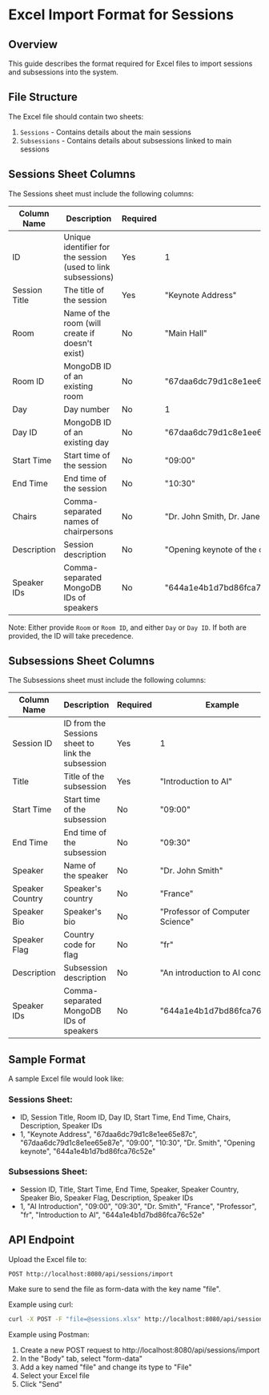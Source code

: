 # Excel Import Format for Sessions

## Overview
This guide describes the format required for Excel files to import sessions and subsessions into the system.

## File Structure
The Excel file should contain two sheets:
1. `Sessions` - Contains details about the main sessions
2. `Subsessions` - Contains details about subsessions linked to main sessions

## Sessions Sheet Columns
The Sessions sheet must include the following columns:

| Column Name | Description | Required | Example |
|-------------|-------------|----------|---------|
| ID | Unique identifier for the session (used to link subsessions) | Yes | 1 |
| Session Title | The title of the session | Yes | "Keynote Address" |
| Room | Name of the room (will create if doesn't exist) | No | "Main Hall" |
| Room ID | MongoDB ID of an existing room | No | "67daa6dc79d1c8e1ee65e87c" |
| Day | Day number | No | 1 |
| Day ID | MongoDB ID of an existing day | No | "67daa6dc79d1c8e1ee65e87e" |
| Start Time | Start time of the session | No | "09:00" |
| End Time | End time of the session | No | "10:30" |
| Chairs | Comma-separated names of chairpersons | No | "Dr. John Smith, Dr. Jane Doe" |
| Description | Session description | No | "Opening keynote of the conference" |
| Speaker IDs | Comma-separated MongoDB IDs of speakers | No | "644a1e4b1d7bd86fca76c52e,644a1e4b1d7bd86fca76c52f" |

Note: Either provide `Room` or `Room ID`, and either `Day` or `Day ID`. If both are provided, the ID will take precedence.

## Subsessions Sheet Columns
The Subsessions sheet must include the following columns:

| Column Name | Description | Required | Example |
|-------------|-------------|----------|---------|
| Session ID | ID from the Sessions sheet to link the subsession | Yes | 1 |
| Title | Title of the subsession | Yes | "Introduction to AI" |
| Start Time | Start time of the subsession | No | "09:00" |
| End Time | End time of the subsession | No | "09:30" |
| Speaker | Name of the speaker | No | "Dr. John Smith" |
| Speaker Country | Speaker's country | No | "France" |
| Speaker Bio | Speaker's bio | No | "Professor of Computer Science" |
| Speaker Flag | Country code for flag | No | "fr" |
| Description | Subsession description | No | "An introduction to AI concepts" |
| Speaker IDs | Comma-separated MongoDB IDs of speakers | No | "644a1e4b1d7bd86fca76c52e" |

## Sample Format
A sample Excel file would look like:

### Sessions Sheet:
- ID, Session Title, Room ID, Day ID, Start Time, End Time, Chairs, Description, Speaker IDs
- 1, "Keynote Address", "67daa6dc79d1c8e1ee65e87c", "67daa6dc79d1c8e1ee65e87e", "09:00", "10:30", "Dr. Smith", "Opening keynote", "644a1e4b1d7bd86fca76c52e"

### Subsessions Sheet:
- Session ID, Title, Start Time, End Time, Speaker, Speaker Country, Speaker Bio, Speaker Flag, Description, Speaker IDs
- 1, "AI Introduction", "09:00", "09:30", "Dr. Smith", "France", "Professor", "fr", "Introduction to AI", "644a1e4b1d7bd86fca76c52e"

## API Endpoint
Upload the Excel file to:
```
POST http://localhost:8080/api/sessions/import
```

Make sure to send the file as form-data with the key name "file".

Example using curl:
```bash
curl -X POST -F "file=@sessions.xlsx" http://localhost:8080/api/sessions/import
```

Example using Postman:
1. Create a new POST request to http://localhost:8080/api/sessions/import
2. In the "Body" tab, select "form-data"
3. Add a key named "file" and change its type to "File"
4. Select your Excel file
5. Click "Send" 